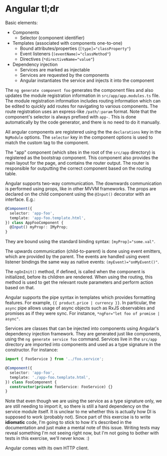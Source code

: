 # Angular tl;dr

Basic elements:

- Components
  - Selector (component identifier)
- Templates (associated with components one-to-one)
  - Bound attributes/properties (`[type]="classProperty"`)
  - Event listeners (`(eventName)="classMethod"`)
  - Directives (`*directiveName="value"`)
- Dependency injection
  - Services are marked as injectable
  - Services are requested by the components
  - Angular instantiates the service and injects it into the component

The `ng generate component foo` generates the component files and also 
updates the module registration information in `src/app/app.modules.ts` file.
The module registration information includes routing information which can 
be edited to quickly add routes for navigating to various components. The 
route registration uses an express-like `/path/:param` format. Note that the 
component's selector is always prefixed with `app-`. This is done 
automatically by the code generator, and there is no need to do it manually.

All angular components are registered using the the `declarations` key in 
the `NgModule` options. The `selector` key in the component options is used 
to match the custom tag to the component.

The "app" component (which sites in the root of the `src/app` directory) is 
registered as the bootstrap component. This component also provides the main 
layout for the page, and contains the router output. The router is 
responsible for outputting the correct component based on the routing table.

Angular supports two-way communication. The downwards communication is 
performed using props, like in other MVVM frameworks. The props are declared 
on the child component using the `@Input()` decorator with an interface. E.g.:

```typescript
@Component({
  selector: 'app-foo',
  template: 'app-foo.template.html',
}) class AppFooComponent {
  @Input() myProp!: IMyProp;
}
```

They are bound using the standard binding syntax: `[myProp]="some.val"`.

The upwards communication (child-to-parent) is done using event emitters, which 
are provided by the parent. The events are handled using event listener bindings 
the same way as native events: `(myEvent)="onMyEvent()"`.

The `ngOnInit()` method, if defined, is called when the component is 
initialized, before its children are rendered. When using the routing, this 
method is used to get the relevant route parameters and perform action based 
on that.

Angular supports the pipe syntax in templates which provides formatting 
features. For example, `{{ product.price | currency }}`. In particular, the 
`async` pipe allows usage of async objects such as RxJS observables and 
promises as if they were sync. For instance, 
`*ngFor="let foo of promise | async"`.

Services are classes that can be injected into components using Angular's 
dependency injection framework. They are generated just like components, 
using the `ng generate service foo` command. Services live in the `src/app` 
directory are imported into components and used as a type signature in the 
constructor. For instance:

```typescript
import { FooService } from '../foo.service';

@Component({
  selector: 'app-foo',
  template: './app-foo.template.html',
}) class FooComponent {
  constructor(private fooService: FooService) {}
}
```

Note that even though we are using the service as a type signature only, we 
are still needing to import it, so there is still a hard dependency on the 
service module itself. It is unclear to me whether this is actually how DI 
is supposed to work (probably not). Since part of this exercise is to write 
**idiomatic** code, I'm going to stick to how it's described in the 
documentation and just make a mental note of this issue. Writing tests may 
reveal something I'm not seeing right now, but I'm not going to bother with 
tests in this exercise, we'll never know. :)

Angular comes with its own HTTP client. 
